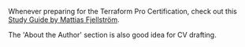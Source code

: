 Whenever preparing for the Terraform Pro Certification, check out this [Study Guide by Mattias Fjellström](https://leanpub.com/terraform-professional-certification).

The 'About the Author' section is also good idea for CV drafting.

